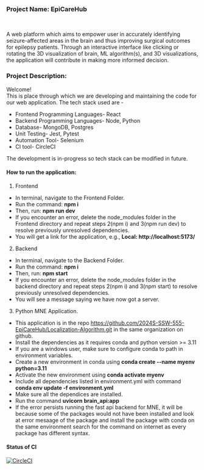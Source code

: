 <h3>Project Name: EpiCareHub</h3><br>
<p>A web platform which aims to empower user in accurately identifying seizure-affected areas in the brain and thus improving surgical outcomes for epilepsy patients.
Through an interactive interface like clicking or rotating the 3D visualization of brain, ML algorithm(s), and 3D visualizations, the application will contribute in making more informed decision.</p>


<h3>Project Description:</h3>
<p>Welcome!  <br>
This is place through which we are developing and maintaining the code for our web application. The tech stack used are -
<ul>
  <li>Frontend Programming Languages- React</li>
    <li>Backend Programming Languages- Node, Python</li>
    <li>Database- MongoDB, Postgres   </li>
    <li>Unit Testing- Jest, Pytest  </li>
    <li>Automation Tool- Selenium  </li>
    <li>CI tool- CircleCI  </li>
  </ul>

The development is in-progress so tech stack can be modified in future.</p>

<h4>How to run the application:</h4>

1. Frontend
  - In terminal, navigate to the Frontend Folder.
  - Run the command: <b>npm i</b>
  - Then, run: <b>npm run dev</b>
  - If you encounter an error, delete the node_modules folder in the Frontend directory and repeat steps 2(npm i) and 3(npm run dev) to resolve previously unresolved dependencies.
  - You will get a link for the application, e.g., **Local: http://localhost:5173/**
2. Backend
  - In terminal, navigate to the Backend Folder.
  - Run the command: <b>npm i</b>
  - Then, run: <b> npm start </b>
  - If you encounter an error, delete the node_modules folder in the backend directory and repeat steps 2(npm i) and 3(npm start) to resolve previously unresolved dependencies.
  - You will see a message saying we have now got a server.
3. Python MNE Application.
  - This application is in the repo https://github.com/2024S-SSW-555-EpiCareHub/Localization-Algorithm.git in the same organization on github.
  - Install the dependencies as it requires conda and python version >= 3.11
  - If you are a windows user, make sure to configure conda to path in environment variables.
  - Create a new environment in conda using <b>conda create --name myenv python=3.11</b>
  - Activate the new environment using <b>conda activate myenv</b>
  - Include all dependencies listed in environment.yml with command <b> conda env update -f environment.yml </b>
  - Make sure all the dependices are installed.
  - Run the command <b>uvicorn brain_api:app</b>
  - If the error persists running the fast api backend for MNE, it will be because some of the packages would not have been installed and look at error mesaage of the package and install the package with conda on the same environment search for the command on internet as every package has different syntax.

<!-- <p>In terminal go to Frontend Folder. From Frontend folder run command- <b> npm i</b>
  and then <b>npm run dev</b> If you still see an error then delete the node_modules folder and then start with <b> npm i</b> and <b> npm run dev</b> to resolve the previously unresolved dependencies<p></p><br>
You will get a link for application e.g., <b><i>Local:   http://localhost:5173/</i></b> <br>

<p>In terminal go to Backend Folder. From Backend folder run command - <b> npm i </b> 
and then <b>npm start</b> If you still see an error then delete the node_modules folder and then start with <b> npm i</b> and <b> npm run dev</b> to resolve the previously unresolved dependencies<br></p><br>
You will get a messagae printed of server for application e.g., <b><i>Local:   http://localhost:3000//</i></b> <br>
 -->
<h4>Status of CI</h4>

[![CircleCI](https://dl.circleci.com/status-badge/img/circleci/9WHruia3osscYXEUoJiFXB/4WeuN4KJSB5JHBXWGA6yxT/tree/main.svg?style=svg&circle-token=235d1f476b7f2b359ae40855db7c6a814db4d1be)](https://dl.circleci.com/status-badge/redirect/circleci/9WHruia3osscYXEUoJiFXB/4WeuN4KJSB5JHBXWGA6yxT/tree/main)
